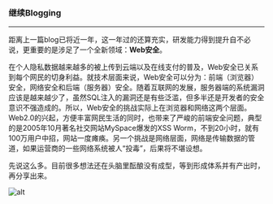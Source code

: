 ### 继续Blogging

* * *

距离上一篇blog已将近一年，这一年过的还算充实，研发能力得到提升自不必说，更重要的是涉足了一个全新领域：**Web安全**。

在个人隐私数据越来越多的被上传到云端以及在线支付的普及，Web安全已关系到每个网民的切身利益。就技术层面来说，Web安全可以分为：前端（浏览器）安全，网络安全和后端（服务器）安全。随着互联网的发展，服务器端的系统漏洞应该是越来越少了，虽然SQL注入的漏洞还是有些泛滥，但多半还是开发者的安全意识不强造成的。所以，Web安全的挑战实际上在浏览器和网络这两个层面。Web2.0的兴起，方便丰富网民生活的同时，也带来了严峻的前端安全问题，典型的是2005年10月著名社交网站MySpace爆发的XSS Worm，不到20小时，就有100万用户中招，网站一度瘫痪。另一个挑战是网络层面，网络是传输数据的管道，如果运营商的一些网络系统被人“投毒”，后果将不堪设想。

先说这么多。目前很多想法还在头脑里酝酿没有成型，等到形成体系并有产出时，再分享出来。

![alt](http://p2.qhimg.com/t01179a68f9624f3e1a.jpg)